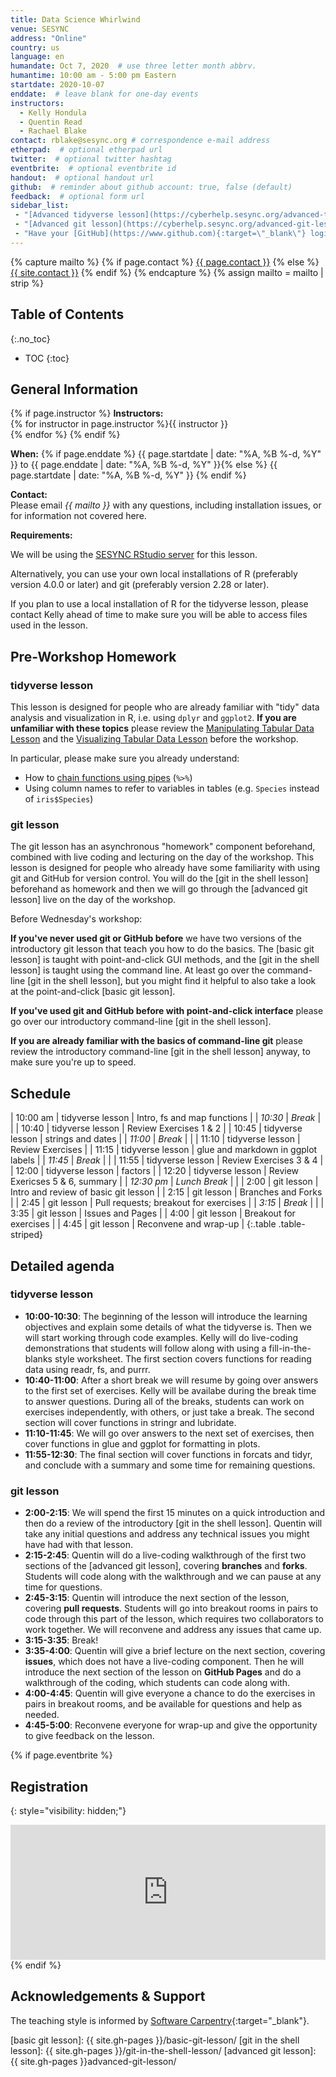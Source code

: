 ```yaml
---
title: Data Science Whirlwind
venue: SESYNC
address: "Online"
country: us
language: en
humandate: Oct 7, 2020  # use three letter month abbrv.
humantime: 10:00 am - 5:00 pm Eastern
startdate: 2020-10-07
enddate:  # leave blank for one-day events
instructors:
  - Kelly Hondula
  - Quentin Read
  - Rachael Blake
contact: rblake@sesync.org # correspondence e-mail address
etherpad:  # optional etherpad url
twitter:  # optional twitter hashtag
eventbrite:  # optional eventbrite id
handout:  # optional handout url
github:  # reminder about github account: true, false (default)
feedback:  # optional form url
sidebar_list:
 - "[Advanced tidyverse lesson](https://cyberhelp.sesync.org/advanced-tidyverse-lesson/){:target=\"_blank\"}"
 - "[Advanced git lesson](https://cyberhelp.sesync.org/advanced-git-lesson/){:target=\"_blank\"}"
 - "Have your [GitHub](https://www.github.com){:target=\"_blank\"} login handy!"
---
```


{% capture mailto %}
{% if page.contact %}
  <a href='mailto:{{page.contact}}'>{{ page.contact }}</a>
{% else %}
  <a href='mailto:{{site.contact}}'>{{ site.contact }}</a>
{% endif %}
{% endcapture %}
{% assign mailto = mailto | strip %}

## Table of Contents
{:.no_toc}

* TOC
{:toc}

## General Information

[//]: # " Write event description. "

{% if page.instructor %}
**Instructors:**  
{% for instructor in page.instructor %}{{ instructor }}  
{% endfor %}
{% endif %}

**When:**   {% if page.enddate %}
{{ page.startdate | date: "%A, %B %-d, %Y" }} to {{ page.enddate | date: "%A, %B %-d, %Y" }}{% else %}
{{ page.startdate | date: "%A, %B %-d, %Y" }}
{% endif %}

**Contact:**  
Please email *{{ mailto }}* with any questions, including installation issues, or for information not covered here.

**Requirements:**  

We will be using the [SESYNC RStudio server](https://rstudio.sesync.org) for this lesson. 

Alternatively, you can use your own local installations of R (preferably version 4.0.0 or later) and git (preferably version 2.28 or later). 

If you plan to use a local installation of R for the tidyverse lesson, please contact Kelly ahead of time to make sure you will be able to access files used in the lesson. 

## Pre-Workshop Homework

### tidyverse lesson

This lesson is designed for people who are already familiar with "tidy" data analysis and visualization in R, i.e. using `dplyr` and `ggplot2`. **If you are unfamiliar with these topics** please review the [Manipulating Tabular Data Lesson](https://cyberhelp.sesync.org/census-data-manipulation-in-R-lesson/) and the [Visualizing Tabular Data Lesson](https://cyberhelp.sesync.org/graphics-with-ggplot2-lesson/) before the workshop. 

In particular, please make sure you already understand: 

* How to [chain functions using pipes](https://cyberhelp.sesync.org/census-data-manipulation-in-R-lesson/#chaining-functions) (`%>%`)
* Using column names to refer to variables in tables (e.g. `Species` instead of `iris$Species`)

### git lesson

The git lesson has an asynchronous "homework" component beforehand, combined with live coding and lecturing on the day of the workshop. This lesson is designed for people who already have some familiarity with using git and GitHub for version control. You will do the [git in the shell lesson] beforehand as homework and then we will go through the [advanced git lesson] live on the day of the workshop.

Before Wednesday's workshop:

**If you've never used git or GitHub before** we have two versions of the introductory git lesson that teach you how to do the basics. The [basic git lesson] is taught with point-and-click GUI methods, and the [git in the shell lesson] is taught using the command line. At least go over the command-line [git in the shell lesson], but you might find it helpful to also take a look at the point-and-click [basic git lesson].

**If you've used git and GitHub before with point-and-click interface** please go over our introductory command-line [git in the shell lesson].

**If you are already familiar with the basics of command-line git** please review the introductory command-line [git in the shell lesson] anyway, to make sure you're up to speed.

## Schedule

[//]: # " Edit this table to show the agenda. "

|   10:00 am | tidyverse lesson | Intro, fs and map functions                  |
|    *10:30* | *Break*          |                                              |
|      10:40 | tidyverse lesson | Review Exercises 1 & 2                       |
|      10:45 | tidyverse lesson | strings and dates                            |
|   *11:00*  | *Break*          |                                              |
|      11:10 | tidyverse lesson | Review Exercises                             |
|      11:15 | tidyverse lesson | glue and markdown in ggplot labels           |
|    *11:45* | *Break*          |                                              |
|      11:55 | tidyverse lesson | Review Exercises 3 & 4                       |
|      12:00 | tidyverse lesson | factors                                      |
|      12:20 | tidyverse lesson | Review Exericses 5 & 6, summary              |
| *12:30 pm* | *Lunch Break*    |                                              |
|       2:00 | git lesson       | Intro and review of basic git lesson         |
|       2:15 | git lesson       | Branches and Forks                           |
|       2:45 | git lesson       | Pull requests; breakout for exercises        |
|     *3:15* | *Break*          |                                              |
|       3:35 | git lesson       | Issues and Pages                             |
|       4:00 | git lesson       | Breakout for exercises                       |
|       4:45 | git lesson       | Reconvene and wrap-up                        |
{:.table .table-striped}

## Detailed agenda 

### tidyverse lesson

- **10:00-10:30**: The beginning of the lesson will introduce the learning objectives and explain some details of what the tidyverse is. Then we will start working through code examples. Kelly will do live-coding demonstrations that students will follow along with using a fill-in-the-blanks style worksheet. The first section covers functions for reading data using readr, fs, and purrr.
- **10:40-11:00**: After a short break we will resume by going over answers to the first set of exercises. Kelly will be availabe during the break time to answer questions. During all of the breaks, students can work on exercises independently, with others, or just take a break. The second section will cover functions in stringr and lubridate.
- **11:10-11:45**: We will go over answers to the next set of exercises, then cover functions in glue and ggplot for formatting in plots. 
- **11:55-12:30**: The final section will cover functions in forcats and tidyr, and conclude with a summary and some time for remaining questions. 

### git lesson

- **2:00-2:15**: We will spend the first 15 minutes on a quick introduction and then do a review of the introductory [git in the shell lesson]. Quentin will take any initial questions and address any technical issues you might have had with that lesson. 
- **2:15-2:45**: Quentin will do a live-coding walkthrough of the first two sections of the [advanced git lesson], covering **branches** and **forks**. Students will code along with the walkthrough and we can pause at any time for questions.
- **2:45-3:15**: Quentin will introduce the next section of the lesson, covering **pull requests**. Students will go into breakout rooms in pairs to code through this part of the lesson, which requires two collaborators to work together. We will reconvene and address any issues that came up.
- **3:15-3:35**: Break!
- **3:35-4:00**: Quentin will give a brief lecture on the next section, covering **issues**, which does not have a live-coding component. Then he will introduce the next section of the lesson on **GitHub Pages** and do a walkthrough of the coding, which students can code along with.
- **4:00-4:45**: Quentin will give everyone a chance to do the exercises in pairs in breakout rooms, and be available for questions and help as needed.
- **4:45-5:00**: Reconvene everyone for wrap-up and give the opportunity to give feedback on the lesson.

{% if page.eventbrite %}
## Registration
{: style="visibility: hidden;"}

<iframe src="https://www.eventbrite.com/tickets-external?eid={{ page.eventbrite }}&ref=etckt" frameborder="0" width="100%" height="216px" scrolling="no"></iframe>
{% endif %}

## Acknowledgements & Support

The teaching style is informed by [Software  Carpentry](http://software-carpentry.org){:target="_blank"}.

[//]: # " Specify any referenced links with the appropriate url. "
[//]: # " {{ site.gh-pages }} points to the root of the SESYNC-CI organization. "

[basic git lesson]: {{ site.gh-pages }}/basic-git-lesson/
[git in the shell lesson]: {{ site.gh-pages }}/git-in-the-shell-lesson/
[advanced git lesson]: {{ site.gh-pages }}advanced-git-lesson/
